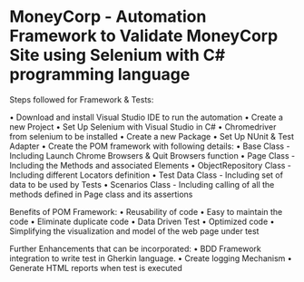 # MoneyCorp - Automation Framework to Validate MoneyCorp Site using Selenium with C# programming language

Steps followed for Framework & Tests:

•	Download and install Visual Studio IDE to run the automation
•	Create a new Project
•	Set Up Selenium with Visual Studio in C#
•	Chromedriver from selenium to be installed
•	Create a new Package
•	Set Up NUnit & Test Adapter
•	Create the POM framework with following details:
  •	Base Class - Including Launch Chrome Browsers & Quit Browsers function
  •	Page Class - Including the Methods and associated Elements 
  •	ObjectRepository Class - Including different Locators definition 
  •	Test Data Class - Including set of data to be used by Tests
  •	Scenarios Class - Including calling of all the methods defined in Page class and its assertions


Benefits of POM Framework:
•	Reusability of code
•	Easy to maintain the code
•	Eliminate duplicate code
•	Data Driven Test
•	Optimized code
•	Simplifying the visualization and model of the web page under test


Further Enhancements that can be incorporated:
•	BDD Framework integration to write test in Gherkin language.
•	Create logging Mechanism
•	Generate HTML reports when test is executed
